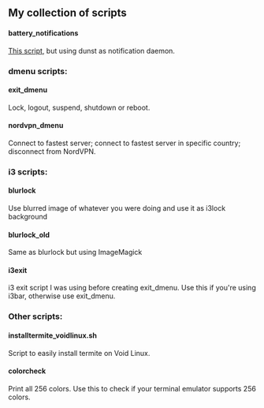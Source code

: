 ## My collection of scripts

#### battery_notifications
[This script](https://www.reddit.com/r/UsabilityPorn/comments/cohogi/usability_tip_hack_together_a_low_battery_warning/), but using dunst as notification daemon.

### dmenu scripts:

#### exit_dmenu
Lock, logout, suspend, shutdown or reboot.

#### nordvpn_dmenu
Connect to fastest server; connect to fastest server in specific country; disconnect from NordVPN.

### i3 scripts:

#### blurlock
Use blurred image of whatever you were doing and use it as i3lock background

#### blurlock_old
Same as blurlock but using ImageMagick

#### i3exit
i3 exit script I was using before creating exit_dmenu. Use this if you're using i3bar, otherwise use exit_dmenu.

### Other scripts:

#### installtermite_voidlinux.sh
Script to easily install termite on Void Linux.

#### colorcheck
Print all 256 colors. Use this to check if your terminal emulator supports 256 colors.

